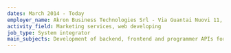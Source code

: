 ```yaml
---
dates: March 2014 - Today
employer_name: Akron Business Technologies Srl - Via Guantai Nuovi 11, 80133, Napoli, Italy
activity_field: Marketing services, web developing
job_type: System integrator
main_subjects: Development of backend, frontend and programmer APIs for a clustered (cloud) hosting and VPS management service, with PHP-fpm and Apache configuration files automatically generated (uploaded by PHP through SSH). The development includes integration between the administration panel available to customers, the administration panel used by the company's system engineers, the control panel used by resellers, a shopping cart, the main website and the daemons used to grant the service (PHP-fpm, Apache, MySQL, MongoDB, ProFTPD, PowerDNS and OpenSSHd), most of which are managed through a MySQL database. All the control panels have been developed in-house.
---
```

